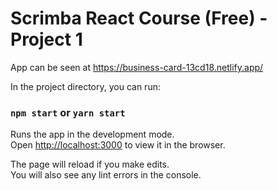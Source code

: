 # Scrimba React Course (Free) - Project 1

App can be seen at https://business-card-13cd18.netlify.app/

In the project directory, you can run:

### `npm start` or `yarn start`

Runs the app in the development mode.\
Open [http://localhost:3000](http://localhost:3000) to view it in the browser.

The page will reload if you make edits.\
You will also see any lint errors in the console.
